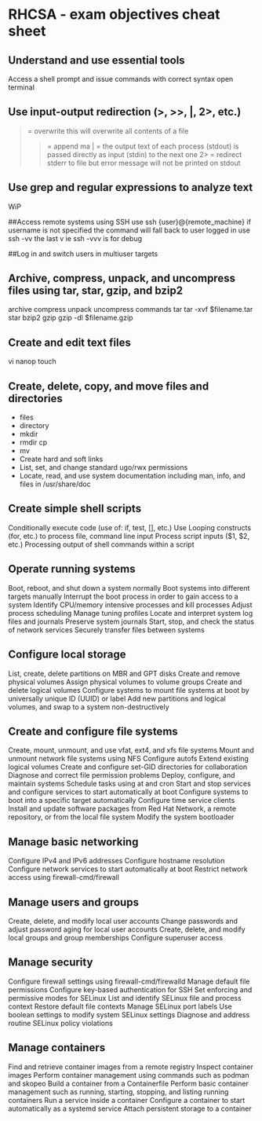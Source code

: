 
# RHCSA - exam objectives cheat sheet 


## Understand and use essential tools ## 
Access a shell prompt and issue commands with correct syntax
open terminal 


## Use input-output redirection (>, >>, |, 2>, etc.)
>  = overwrite 
this will overwrite all contents of a file 
>>  = append ma
| = the output text of each process (stdout) is passed directly as input (stdin) to the next one
2> = redirect stderr to file but error message will not be printed on stdout
>  

## Use grep and regular expressions to analyze text
WiP

##Access remote systems using SSH
use ssh {user}@{remote_machine}
if username is not specified the command will fall back to user logged in 
use ssh -vv the last v ie ssh -vvv is for debug

##Log in and switch users in multiuser targets


## Archive, compress, unpack, and uncompress files using tar, star, gzip, and bzip2
archive 
compress
unpack
uncompress
commands 
tar
tar -xvf $filename.tar
star
bzip2
gzip
gzip -dl $filename.gzip



## Create and edit text files
vi
nanop
touch  

## Create, delete, copy, and move files and directories
- files 
- directory
- mkdir
- rmdir
 cp
- mv
- Create hard and soft links
- List, set, and change standard ugo/rwx permissions
- Locate, read, and use system documentation including man, info, and files in /usr/share/doc

## Create simple shell scripts
Conditionally execute code (use of: if, test, [], etc.)
Use Looping constructs (for, etc.) to process file, command line input
Process script inputs ($1, $2, etc.)
Processing output of shell commands within a script

## Operate running systems
Boot, reboot, and shut down a system normally
Boot systems into different targets manually
Interrupt the boot process in order to gain access to a system
Identify CPU/memory intensive processes and kill processes
Adjust process scheduling
Manage tuning profiles
Locate and interpret system log files and journals
Preserve system journals
Start, stop, and check the status of network services
Securely transfer files between systems

## Configure local storage
List, create, delete partitions on MBR and GPT disks
Create and remove physical volumes
Assign physical volumes to volume groups
Create and delete logical volumes
Configure systems to mount file systems at boot by universally unique ID (UUID) or label
Add new partitions and logical volumes, and swap to a system non-destructively

## Create and configure file systems
Create, mount, unmount, and use vfat, ext4, and xfs file systems
Mount and unmount network file systems using NFS
Configure autofs
Extend existing logical volumes
Create and configure set-GID directories for collaboration
Diagnose and correct file permission problems
Deploy, configure, and maintain systems
Schedule tasks using at and cron
Start and stop services and configure services to start automatically at boot
Configure systems to boot into a specific target automatically
Configure time service clients
Install and update software packages from Red Hat Network, a remote repository, or from the local file system
Modify the system bootloader

## Manage basic networking
Configure IPv4 and IPv6 addresses
Configure hostname resolution
Configure network services to start automatically at boot
Restrict network access using firewall-cmd/firewall

## Manage users and groups
Create, delete, and modify local user accounts
Change passwords and adjust password aging for local user accounts
Create, delete, and modify local groups and group memberships
Configure superuser access

## Manage security
Configure firewall settings using firewall-cmd/firewalld
Manage default file permissions
Configure key-based authentication for SSH
Set enforcing and permissive modes for SELinux
List and identify SELinux file and process context
Restore default file contexts
Manage SELinux port labels
Use boolean settings to modify system SELinux settings
Diagnose and address routine SELinux policy violations

## Manage containers
Find and retrieve container images from a remote registry
Inspect container images
Perform container management using commands such as podman and skopeo
Build a container from a Containerfile
Perform basic container management such as running, starting, stopping, and listing running containers
Run a service inside a container
Configure a container to start automatically as a systemd service
Attach persistent storage to a container

